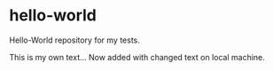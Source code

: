 # hello-world
Hello-World repository for my tests.

This is my own text...
Now added with changed text on local machine.

